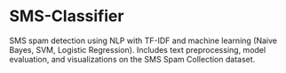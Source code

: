 # SMS-Classifier
SMS spam detection using NLP with TF-IDF and machine learning (Naive Bayes, SVM, Logistic Regression). Includes text preprocessing, model evaluation, and visualizations on the SMS Spam Collection dataset.
